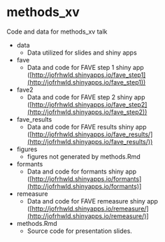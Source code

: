 methods_xv
==========

Code and data for methods_xv talk

- data
    - Data utilized for slides and shiny apps
- fave
    - Data and code for FAVE step 1 shiny app ([http://jofrhwld.shinyapps.io/fave_step1](http://jofrhwld.shinyapps.io/fave_step1))
- fave2
    - Data and code for FAVE step 2 shiny app ([http://jofrhwld.shinyapps.io/fave_step2](http://jofrhwld.shinyapps.io/fave_step2))
- fave_results
    - Data and code for FAVE results shiny app ([http://jofrhwld.shinyapps.io/fave_results/](http://jofrhwld.shinyapps.io/fave_results/))
- figures
    - figures not generated by methods.Rmd
- formants
    - Data and code for formants shiny app ([http://jofrhwld.shinyapps.io/formants](http://jofrhwld.shinyapps.io/formants)]
- remeasure
    - Data and code for FAVE remeasure shiny app ([http://jofrhwld.shinyapps.io/remeasure/](http://jofrhwld.shinyapps.io/remeasure/)]
- methods.Rmd
    - Source code for presentation slides.
